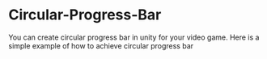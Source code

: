 Circular-Progress-Bar
=====================

You can create circular progress bar in unity for your video game. Here is a simple example of how to achieve circular progress bar
